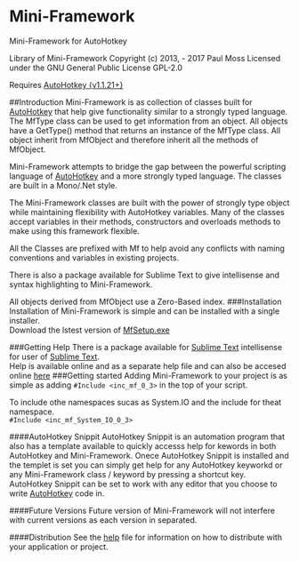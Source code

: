 # Mini-Framework
Mini-Framework for AutoHotkey

Library of Mini-Framework
Copyright (c) 2013, - 2017 Paul Moss
Licensed under the GNU General Public License GPL-2.0

Requires [AutoHotkey {v1.1.21+}][1]

##Introduction
Mini-Framework is as collection of classes built for [AutoHotkey][1] that help give functionality similar to a strongly typed language. The MfType class can be used to get information from an object. All objects have a GetType() method that returns an instance of the MfType class. All object inherit from MfObject and therefore inherit all the methods of MfObject.

Mini-Framework attempts to bridge the gap between the powerful scripting language of [AutoHotkey][1] and a more strongly typed language. The classes are built in a Mono/.Net style.

The Mini-Framework classes are built with the power of strongly type object while maintaining flexibility with AutoHotkey variables. Many of the classes accept variables in their methods, constructors and overloads methods to make using this framework flexible.

All the Classes are prefixed with Mf to help avoid any conflicts with naming conventions and variables in existing projects.

There is also a package available for Sublime Text to give intellisense and syntax highlighting to Mini-Framework.

All objects derived from MfObject use a Zero-Based index.
###Installation
Installation of Mini-Framework is simple and can be installed with a single installer.  
Download the lstest version of [MfSetup.exe][4]

###Getting Help
There is a package available for [Sublime Text][2] intellisense for user of [Sublime Text][2].  
Help is available online and as a separate help file and can also be accesed online [here][3]
###Getting started
Adding Mini-Framework to your project is as simple as adding `#Include <inc_mf_0_3>` in the top of your script.

To include othe namespaces sucas as System.IO and the include for theat namespace.  
`#Include <inc_mf_System_IO_0_3>`

####AutoHotkey Snippit
AutoHotkey Snippit is an automation program that also has a template available to quickly accesss help for kewords in both AutoHotkey and Mini-Framework. Onece AutoHotkey Snippit is installed and the templet is set you can simply get help for any AutoHotkey keyworkd or any Mini-Framework class / keyword by pressing a shortcut key. AutoHotkey Snippit can be set to work with any editor that you choose to write [AutoHotkey][1] code in.

####Future Versions
Future version of Mini-Framework will not interfere with current versions as each version in separated.

####Distribution
See the [help][3] file for information on how to distribute with your application or project.


[1]:https://autohotkey.com
[2]:http://www.sublimetext.com
[3]:https://amourspirit.github.io/Mini-Framework/
[4]:https://github.com/Amourspirit/Mini-Framework/raw/master/Latest/stable/0.3x/MfSetup.exe